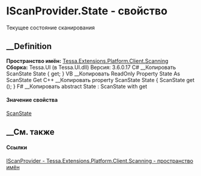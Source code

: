 # IScanProvider.State - свойство
Текущее состояние сканирования
## __Definition
 **Пространство имён:**
[Tessa.Extensions.Platform.Client.Scanning](N_Tessa_Extensions_Platform_Client_Scanning.htm)  
 **Сборка:** Tessa.UI (в Tessa.UI.dll) Версия: 3.6.0.17
C# __Копировать
    ScanState State { get; }
VB __Копировать
     ReadOnly Property State As ScanState
    	Get
C++ __Копировать
    property ScanState State {
    	ScanState get ();
    }
F# __Копировать
     abstract State : ScanState with get
#### Значение свойства
[ScanState](T_Tessa_Host_ScanState.htm)
##  __См. также
#### Ссылки
[IScanProvider -
](T_Tessa_Extensions_Platform_Client_Scanning_IScanProvider.htm)
[Tessa.Extensions.Platform.Client.Scanning - пространство
имён](N_Tessa_Extensions_Platform_Client_Scanning.htm)
